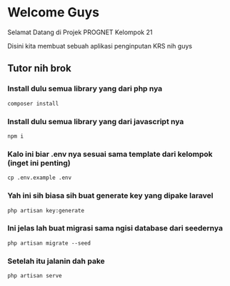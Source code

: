 # Welcome Guys

Selamat Datang di Projek PROGNET Kelompok 21

Disini kita membuat sebuah aplikasi penginputan KRS nih guys

## Tutor nih brok

### Install dulu semua library yang dari php nya

```code
composer install

```

### Install dulu semua library yang dari javascript nya

```code
npm i
```

### Kalo ini biar .env nya sesuai sama template dari kelompok (inget ini penting)

```code
cp .env.example .env
```

### Yah ini sih biasa sih buat generate key yang dipake laravel

```code
php artisan key:generate
```

### Ini jelas lah buat migrasi sama ngisi database dari seedernya

```code
php artisan migrate --seed

```

### Setelah itu jalanin dah pake

```code
php artisan serve
```
